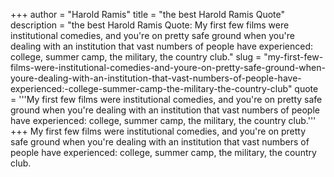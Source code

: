 +++
author = "Harold Ramis"
title = "the best Harold Ramis Quote"
description = "the best Harold Ramis Quote: My first few films were institutional comedies, and you're on pretty safe ground when you're dealing with an institution that vast numbers of people have experienced: college, summer camp, the military, the country club."
slug = "my-first-few-films-were-institutional-comedies-and-youre-on-pretty-safe-ground-when-youre-dealing-with-an-institution-that-vast-numbers-of-people-have-experienced:-college-summer-camp-the-military-the-country-club"
quote = '''My first few films were institutional comedies, and you're on pretty safe ground when you're dealing with an institution that vast numbers of people have experienced: college, summer camp, the military, the country club.'''
+++
My first few films were institutional comedies, and you're on pretty safe ground when you're dealing with an institution that vast numbers of people have experienced: college, summer camp, the military, the country club.
